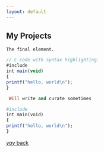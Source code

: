 ```yaml
---
layout: default
---
```


## My Projects 

```
The final element.
```


```js
// C code with syntax highlighting.
#include
int main(void)
{
printf("hello, world\n");
}
```


```ruby
 Will write and curate sometimes

#include
int main(void)
{
printf("hello, world\n");
}
```

[_yay_ back](./)
